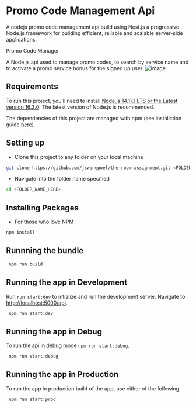 # Promo Code Management Api

A nodejs promo code management api build using Nest.js a progressive Node.js framework for building efficient, reliable and scalable server-side applications.

Promo Code Manager

A Node.js api used to manage promo codes, to search by service name and to activate a promo service bonus for the signed up user.
![image](https://user-images.githubusercontent.com/7260965/122624182-4cb15680-d09f-11eb-9aa8-37df67663832.png)


## Requirements

To run this project, you’ll need to install [Node.js 14.17.1 LTS or the Latest version 16.3.0](https://nodejs.org/en/). The latest version of Node.js is recommended.

The dependencies of this project are managed with npm (see installation guide [here](https://docs.npmjs.com/getting-started)).

## Setting up

- Clone this project to any folder on your local machine

```bash
git clone https://github.com/jswanepoel/the-room-assignment.git <FOLDER_NAME_HERE>
```

- Navigate into the folder name specified

```bash
cd <FOLDER_NAME_HERE>
```

## Installing Packages

- For those who love NPM

```bash
npm install
```

## Runnning the bundle

```bash
 npm run build
```

## Running the app in Development

Run `run start:dev` to intialize and run the development server. Navigate to [http://localhost:5000/api](http://localhost:5000/api).

```bash
 npm run start:dev
```

## Running the app in Debug

To run the api in debug mode `npm run start:debug`.

```bash
 npm run start:debug
```

## Running the app in Production

To run the app in production build of the app, use either of the following.

```bash
 npm run start:prod
```
